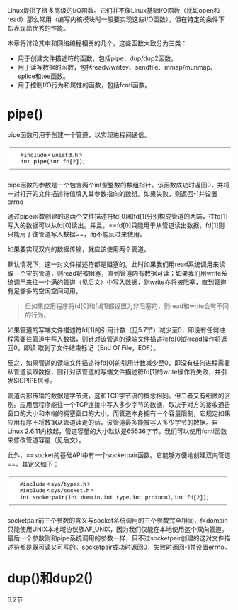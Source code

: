 Linux提供了很多高级的I/O函数。它们并不像Linux基础I/O函数（比如open和read）那么常用（编写内核模块时一般要实现这些I/O函数），但在特定的条件下却表现出优秀的性能。  



本章将讨论其中和网络编程相关的几个，这些函数大致分为三类：  

- 用于创建文件描述符的函数，包括pipe、dup/dup2函数。
- 用于读写数据的函数，包括readv/writev、sendfile、mmap/munmap、splice和tee函数。  
- 用于控制I/O行为和属性的函数，包括fcntl函数。  



# pipe()

pipe函数可用于创建一个管道，以实现进程间通信。  

![image-20220913142121952](%E9%AB%98%E7%BA%A7IO%E5%87%BD%E6%95%B0.assets/image-20220913142121952.png)



pipe函数的参数是一个包含两个int型整数的数组指针。该函数成功时返回0，并将一对打开的文件描述符值填入其参数指向的数组。如果失败，则返回-1并设置errno  



通过pipe函数创建的这两个文件描述符fd[0]和fd[1]分别构成管道的两端，往fd[1]写入的数据可以从fd[0]读出。并且，==fd[0]只能用于从管道读出数据，fd[1]则只能用于往管道写入数据==，而不能反过来使用。  

如果要实现双向的数据传输，就应该使用两个管道。 



默认情况下，这一对文件描述符都是阻塞的。此时如果我们用read系统调用来读取一个空的管道，则read将被阻塞，直到管道内有数据可读；如果我们用write系统调用来往一个满的管道（见后文）中写入数据，则write亦将被阻塞，直到管道有足够多的空闲空间可用。  

>但如果应用程序将fd[0]和fd[1]都设置为非阻塞的，则read和write会有不同的行为。  



如果管道的写端文件描述符fd[1]的引用计数（见5.7节）减少至0，即没有任何进程需要往管道中写入数据，则针对该管道的读端文件描述符fd[0]的read操作将返回0，即读
取到了文件结束标记（End Of File，EOF）。

反之，如果管道的读端文件描述符fd[0]的引用计数减少至0，即没有任何进程需要从管道读取数据，则针对该管道的写端文件描述符fd[1]的write操作将失败，并引发SIGPIPE信号。  



管道内部传输的数据是字节流，这和TCP字节流的概念相同。但二者又有细微的区别。应用层程序能往一个TCP连接中写入多少字节的数据，取决于对方的接收通告窗口的大小和本端的拥塞窗口的大小。而管道本身拥有一个容量限制，它规定如果应用程序不将数据从管道读走的话，该管道最多能被写入多少字节的数据。自Linux 2.6.11内核起，管道容量的大小默认是65536字节。我们可以使用fcntl函数来修改管道容量（见后文）。  



此外，==socket的基础API中有一个socketpair函数。它能够方便地创建双向管道==。其定义如下：  

![image-20220913142422217](%E9%AB%98%E7%BA%A7IO%E5%87%BD%E6%95%B0.assets/image-20220913142422217.png)

socketpair前三个参数的含义与socket系统调用的三个参数完全相同，但domain只能使用UNIX本地域协议族AF_UNIX，因为我们仅能在本地使用这个双向管道。最后一个参数则和pipe系统调用的参数一样，只不过socketpair创建的这对文件描述符都是既可读又可写的。socketpair成功时返回0，失败时返回-1并设置errno。  



# dup()和dup2()

6.2节

